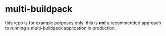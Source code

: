 # multi-buildpack

this repo is for example purposes only.  this is _**not**_ a recommended approach to running a multi-buildpack application in production.
